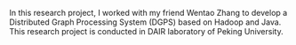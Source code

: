 In this research project, I worked with my friend Wentao Zhang to develop a Distributed Graph Processing System (DGPS) based on Hadoop and Java. This research project is conducted in DAIR laboratory of Peking University.